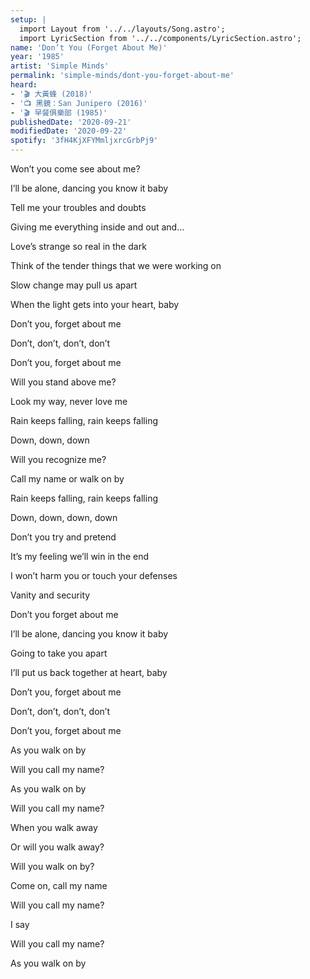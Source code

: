 ```yaml
---
setup: |
  import Layout from '../../layouts/Song.astro';
  import LyricSection from '../../components/LyricSection.astro';
name: 'Don’t You (Forget About Me)'
year: '1985'
artist: 'Simple Minds'
permalink: 'simple-minds/dont-you-forget-about-me'
heard:
- '🎬 大黃蜂 (2018)'
- '📺 黑鏡：San Junipero (2016)'
- '🎬 早餐俱樂部 (1985)'
publishedDate: '2020-09-21'
modifiedDate: '2020-09-22'
spotify: '3fH4KjXFYMmljxrcGrbPj9'
---
```


<LyricSection>

Won&rsquo;t you come see about me?

I&rsquo;ll be alone, dancing you know it baby

Tell me your troubles and doubts

Giving me everything inside and out and...

Love&rsquo;s strange so real in the dark

Think of the tender things that we were working on

Slow change may pull us apart

When the light gets into your heart, baby

</LyricSection>

<LyricSection>

Don&rsquo;t you, forget about me

Don&rsquo;t, don&rsquo;t, don&rsquo;t, don&rsquo;t

Don&rsquo;t you, forget about me

</LyricSection>

<LyricSection>

Will you stand above me?

Look my way, never love me

Rain keeps falling, rain keeps falling

Down, down, down

Will you recognize me?

Call my name or walk on by

Rain keeps falling, rain keeps falling

Down, down, down, down

</LyricSection>

<LyricSection>

Don&rsquo;t you try and pretend

It&rsquo;s my feeling we&rsquo;ll win in the end

I won&rsquo;t harm you or touch your defenses

Vanity and security

</LyricSection>

<LyricSection>

Don&rsquo;t you forget about me

I&rsquo;ll be alone, dancing you know it baby

Going to take you apart

I&rsquo;ll put us back together at heart, baby

Don&rsquo;t you, forget about me

Don&rsquo;t, don&rsquo;t, don&rsquo;t, don&rsquo;t

Don&rsquo;t you, forget about me

</LyricSection>

<LyricSection>

As you walk on by

Will you call my name?

As you walk on by

Will you call my name?

When you walk away

</LyricSection>

<LyricSection>

Or will you walk away?

Will you walk on by?

Come on, call my name

Will you call my name?

I say

Will you call my name?

As you walk on by

</LyricSection>
